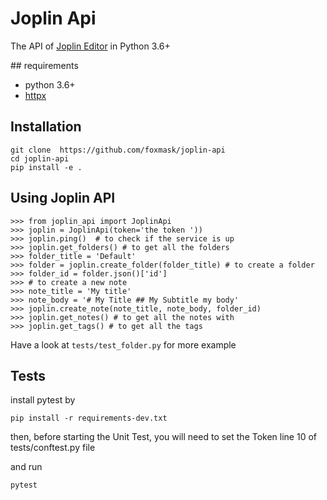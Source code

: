 # Joplin Api

The API of [Joplin Editor](https://joplinapp.org/) in Python 3.6+

## requirements

* python 3.6+
* [httpx](https://github.com/encode/httpx)

## Installation 

```
git clone  https://github.com/foxmask/joplin-api
cd joplin-api 
pip install -e .
```

## Using Joplin API

```
>>> from joplin_api import JoplinApi
>>> joplin = JoplinApi(token='the token '))
>>> joplin.ping()  # to check if the service is up
>>> joplin.get_folders() # to get all the folders
>>> folder_title = 'Default'
>>> folder = joplin.create_folder(folder_title) # to create a folder
>>> folder_id = folder.json()['id']
>>> # to create a new note
>>> note_title = 'My title'
>>> note_body = '# My Title ## My Subtitle my body'
>>> joplin.create_note(note_title, note_body, folder_id)
>>> joplin.get_notes() # to get all the notes with
>>> joplin.get_tags() # to get all the tags
```

Have a look at `tests/test_folder.py` for more example

## Tests

install pytest by 
```
pip install -r requirements-dev.txt
```
then, before starting the Unit Test, you will need to set the Token line 10 of tests/conftest.py file

and run
```bash
pytest
``` 

